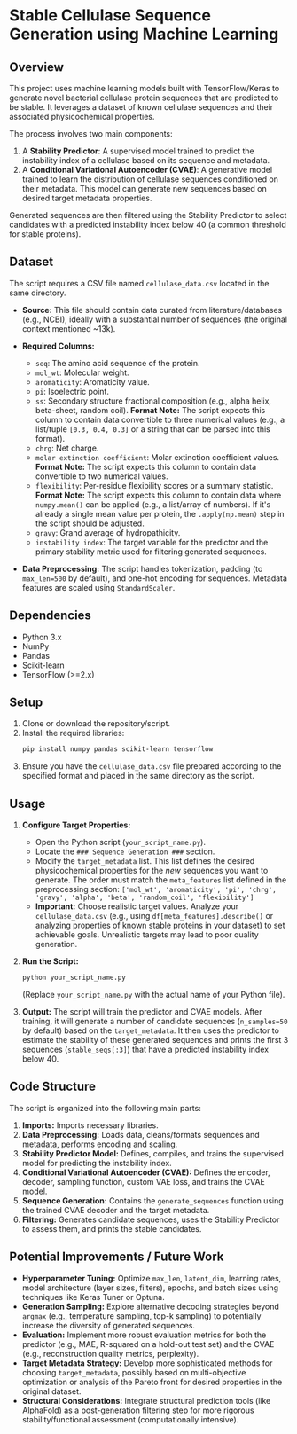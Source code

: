 # Stable Cellulase Sequence Generation using Machine Learning

## Overview

This project uses machine learning models built with TensorFlow/Keras to generate novel bacterial cellulase protein sequences that are predicted to be stable. It leverages a dataset of known cellulase sequences and their associated physicochemical properties.

The process involves two main components:
1.  A **Stability Predictor**: A supervised model trained to predict the instability index of a cellulase based on its sequence and metadata.
2.  A **Conditional Variational Autoencoder (CVAE)**: A generative model trained to learn the distribution of cellulase sequences conditioned on their metadata. This model can generate new sequences based on desired target metadata properties.

Generated sequences are then filtered using the Stability Predictor to select candidates with a predicted instability index below 40 (a common threshold for stable proteins).

## Dataset

The script requires a CSV file named `cellulase_data.csv` located in the same directory.

* **Source:** This file should contain data curated from literature/databases (e.g., NCBI), ideally with a substantial number of sequences (the original context mentioned ~13k).
* **Required Columns:**
    * `seq`: The amino acid sequence of the protein.
    * `mol_wt`: Molecular weight.
    * `aromaticity`: Aromaticity value.
    * `pi`: Isoelectric point.
    * `ss`: Secondary structure fractional composition (e.g., alpha helix, beta-sheet, random coil). **Format Note:** The script expects this column to contain data convertible to three numerical values (e.g., a list/tuple `[0.3, 0.4, 0.3]` or a string that can be parsed into this format).
    * `chrg`: Net charge.
    * `molar extinction coefficient`: Molar extinction coefficient values. **Format Note:** The script expects this column to contain data convertible to two numerical values.
    * `flexibility`: Per-residue flexibility scores or a summary statistic. **Format Note:** The script expects this column to contain data where `numpy.mean()` can be applied (e.g., a list/array of numbers). If it's already a single mean value per protein, the `.apply(np.mean)` step in the script should be adjusted.
    * `gravy`: Grand average of hydropathicity.
    * `instability index`: The target variable for the predictor and the primary stability metric used for filtering generated sequences.

* **Data Preprocessing:** The script handles tokenization, padding (to `max_len=500` by default), and one-hot encoding for sequences. Metadata features are scaled using `StandardScaler`.

## Dependencies

* Python 3.x
* NumPy
* Pandas
* Scikit-learn
* TensorFlow (>=2.x)

## Setup

1.  Clone or download the repository/script.
2.  Install the required libraries:
    ```bash
    pip install numpy pandas scikit-learn tensorflow
    ```
3.  Ensure you have the `cellulase_data.csv` file prepared according to the specified format and placed in the same directory as the script.

## Usage

1.  **Configure Target Properties:**
    * Open the Python script (`your_script_name.py`).
    * Locate the `### Sequence Generation ###` section.
    * Modify the `target_metadata` list. This list defines the desired physicochemical properties for the *new* sequences you want to generate. The order must match the `meta_features` list defined in the preprocessing section:
        `['mol_wt', 'aromaticity', 'pi', 'chrg', 'gravy', 'alpha', 'beta', 'random_coil', 'flexibility']`
    * **Important:** Choose realistic target values. Analyze your `cellulase_data.csv` (e.g., using `df[meta_features].describe()` or analyzing properties of known stable proteins in your dataset) to set achievable goals. Unrealistic targets may lead to poor quality generation.

2.  **Run the Script:**
    ```bash
    python your_script_name.py
    ```
    (Replace `your_script_name.py` with the actual name of your Python file).

3.  **Output:** The script will train the predictor and CVAE models. After training, it will generate a number of candidate sequences (`n_samples=50` by default) based on the `target_metadata`. It then uses the predictor to estimate the stability of these generated sequences and prints the first 3 sequences (`stable_seqs[:3]`) that have a predicted instability index below 40.

## Code Structure

The script is organized into the following main parts:

1.  **Imports:** Imports necessary libraries.
2.  **Data Preprocessing:** Loads data, cleans/formats sequences and metadata, performs encoding and scaling.
3.  **Stability Predictor Model:** Defines, compiles, and trains the supervised model for predicting the instability index.
4.  **Conditional Variational Autoencoder (CVAE):** Defines the encoder, decoder, sampling function, custom VAE loss, and trains the CVAE model.
5.  **Sequence Generation:** Contains the `generate_sequences` function using the trained CVAE decoder and the target metadata.
6.  **Filtering:** Generates candidate sequences, uses the Stability Predictor to assess them, and prints the stable candidates.

## Potential Improvements / Future Work

* **Hyperparameter Tuning:** Optimize `max_len`, `latent_dim`, learning rates, model architecture (layer sizes, filters), epochs, and batch sizes using techniques like Keras Tuner or Optuna.
* **Generation Sampling:** Explore alternative decoding strategies beyond `argmax` (e.g., temperature sampling, top-k sampling) to potentially increase the diversity of generated sequences.
* **Evaluation:** Implement more robust evaluation metrics for both the predictor (e.g., MAE, R-squared on a hold-out test set) and the CVAE (e.g., reconstruction quality metrics, perplexity).
* **Target Metadata Strategy:** Develop more sophisticated methods for choosing `target_metadata`, possibly based on multi-objective optimization or analysis of the Pareto front for desired properties in the original dataset.
* **Structural Considerations:** Integrate structural prediction tools (like AlphaFold) as a post-generation filtering step for more rigorous stability/functional assessment (computationally intensive).
